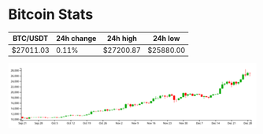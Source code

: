 # Bitcoin Stats

BTC/USDT|24h change|24h high|24h low|
|---|---|---|---|
|$27011.03|0.11%|$27200.87|$25880.00|

<img src="./chart.svg">
